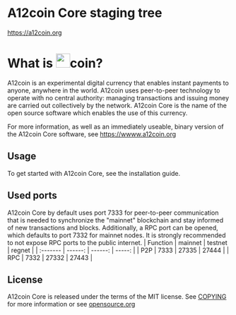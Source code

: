 A12coin Core staging tree
=========================

https://a12coin.org

What is <img src="http://images.a12coin.org/a12coin32.png" width="32" height="32"/>coin?
================
A12coin is an experimental digital currency that enables instant payments to anyone, anywhere in the world.
A12coin uses peer-to-peer technology to operate with no central authority: managing transactions and issuing money are carried out collectively by the network. A12coin Core is the name of the open source software which enables the use of this currency.

For more information, as well as an immediately useable, binary version of the A12coin Core software, see
https://wwww.a12coin.org

Usage
-----
To get started with A12coin Core, see the installation guide.

Used ports
----------
A12coin Core by default uses port 7333 for peer-to-peer communication that is needed to synchronize the "mainnet" blockchain and stay informed of new transactions and blocks.
Additionally, a RPC port can be opened, which defaults to port 7332 for mainnet nodes. It is strongly recommended to not expose RPC ports to the public internet.
| Function | mainnet | testnet | regnet |
| :------- | ------: | ------: | -----: |
| P2P      |    7333 |   27335 |  27444 |
| RPC      |    7332 |   27332 |  27443 |

License
-------
A12coin Core is released under the terms of the MIT license.
See [COPYING](COPYING) for more information or see [opensource.org](https://opensource.org/licenses/MIT)
